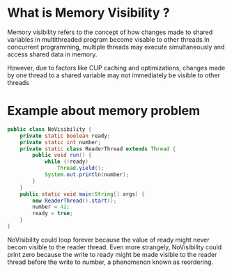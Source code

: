 # What is Memory Visibility ?
Memory visibility refers to the concept of how changes made to shared variables in multithreaded program become visable to other threads.In concurrent programming, multiple threads may execute simultaneously and access shared data in memory.

However, due to factors like CUP caching and optimizations, changes made by one thread to a shared variable may not immediately be visible to other threads

# Example about memory problem
```java
public class NoVisibility { 
	private static boolean ready; 
	private static int number; 
	private static class ReaderThread extends Thread { 
		public void run() { 
			while (!ready) 
				Thread.yield(); 
			System.out.println(number);
		} 
	} 
	public static void main(String[] args) { 
		new ReaderThread().start(); 
		number = 42; 
		ready = true; 
	} 
}
```
NoVisibility could loop forever because the value of ready might never becom visible to the reader thread. Even more strangely, NoVisibility could print zero because the write to ready might be made visible to the reader thread before the write to number, a phenomenon known as reordering.